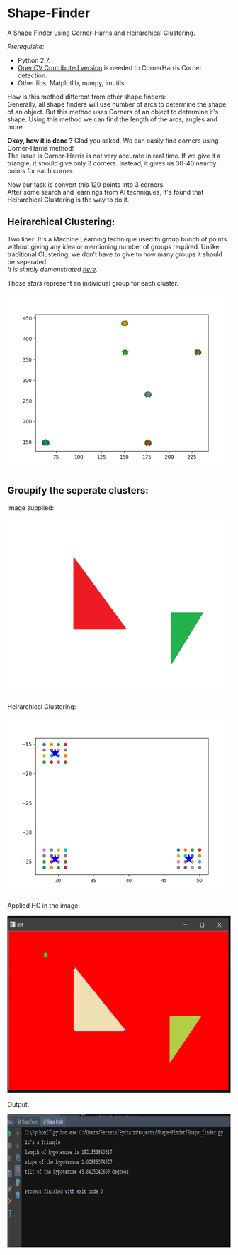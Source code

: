 # Shape-Finder
A Shape Finder using Corner-Harris and Heirarchical Clustering.

*Prerequisite:*
- Python 2.7.
- [OpenCV Contributed version](https://pypi.python.org/pypi/opencv-contrib-python) is needed to CornerHarris Corner detection.
- Other libs: Matplotlib, numpy, imutils.


How is this method different from other shape finders:  
Generally, all shape finders will use number of arcs to determine the shape of an object.
But this method uses Corners of an object to determine it's shape.
Using this method we can find the length of the arcs, angles and more.

**Okay, how it is done ?**
Glad you asked, We can easily find corners using Corner-Harris method!  
The issue is Corner-Harris is not very accurate in real time. If we give it a triangle, it should give only 3 corners.
Instead, it gives us 30-40 nearby points for each corner.

Now our task is convert this 120 points into 3 corners.  
After some search and learnings from AI techniques, it's found that Heirarchical Clustering is the way to do it.

## Heirarchical Clustering:  
Two liner: It's a Machine Learning technique used to group bunch of points without giving any idea or mentioning number of groups required. Unlike traditional Clustering, we don't have to give to how many groups it should be seperated.  
*It is simply demonstrated [here](https://github.com/perseus784/Shape-Finder/blob/master/Heirarchical_Clustering.py).*  

Those *stars* represent an individual group for each cluster.
<p align="center">
<img src="/media/hr.png" alt="hr" width="700" height="400">
</p>

## Groupify the seperate clusters:

Image supplied:
<p align="center">
<img src="/media/triangles.png" alt="tri" width="700" height="400">
</p>

Heirarchical Clustering:
<p align="center">
<img src="/media/Clustering.png" alt="matplot" width="700" height="400">
</p>

Applied HC in the image:
<p align="center">
<img src="/media/Clustered_image.png" alt="opencv" width="700" height="400">
</p>

Output:
<p align="center">
<img src="/media/ouput.png" alt="op" width="800" height="300">
</p>

